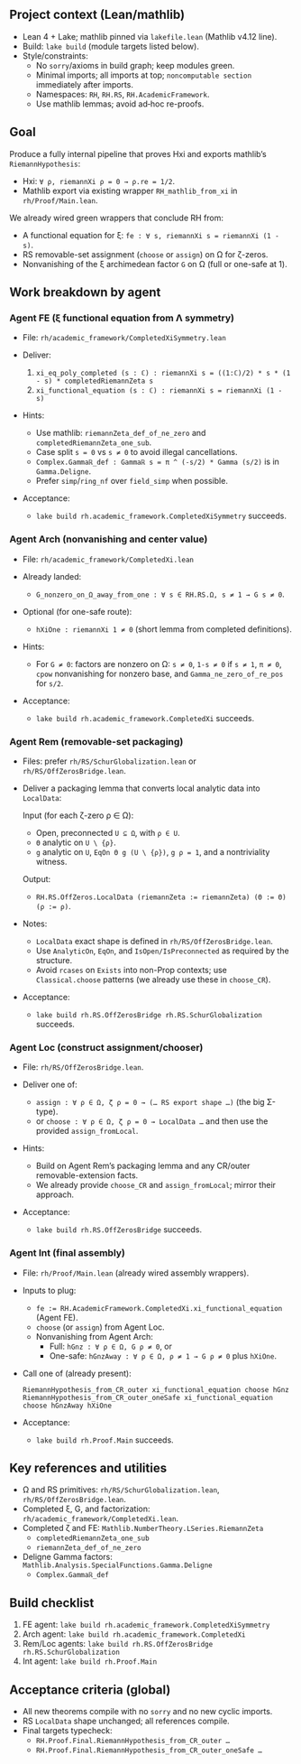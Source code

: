 ## Project context (Lean/mathlib)

- Lean 4 + Lake; mathlib pinned via `lakefile.lean` (Mathlib v4.12 line).
- Build: `lake build` (module targets listed below).
- Style/constraints:
  - No `sorry`/axioms in build graph; keep modules green.
  - Minimal imports; all imports at top; `noncomputable section` immediately after imports.
  - Namespaces: `RH`, `RH.RS`, `RH.AcademicFramework`.
  - Use mathlib lemmas; avoid ad‑hoc re-proofs.

## Goal

Produce a fully internal pipeline that proves Hxi and exports mathlib’s `RiemannHypothesis`:

- Hxi: `∀ ρ, riemannXi ρ = 0 → ρ.re = 1/2`.
- Mathlib export via existing wrapper `RH_mathlib_from_xi` in `rh/Proof/Main.lean`.

We already wired green wrappers that conclude RH from:

- A functional equation for ξ: `fe : ∀ s, riemannXi s = riemannXi (1 - s)`.
- RS removable-set assignment (`choose` or `assign`) on Ω for ζ-zeros.
- Nonvanishing of the ξ archimedean factor `G` on Ω (full or one-safe at 1).

## Work breakdown by agent

### Agent FE (ξ functional equation from Λ symmetry)

- File: `rh/academic_framework/CompletedXiSymmetry.lean`
- Deliver:
  1) `xi_eq_poly_completed (s : ℂ) :
       riemannXi s = ((1:ℂ)/2) * s * (1 - s) * completedRiemannZeta s`
  2) `xi_functional_equation (s : ℂ) :
       riemannXi s = riemannXi (1 - s)`

- Hints:
  - Use mathlib: `riemannZeta_def_of_ne_zero` and `completedRiemannZeta_one_sub`.
  - Case split `s = 0` vs `s ≠ 0` to avoid illegal cancellations.
  - `Complex.Gammaℝ_def : Gammaℝ s = π ^ (-s/2) * Gamma (s/2)` is in `Gamma.Deligne`.
  - Prefer `simp`/`ring_nf` over `field_simp` when possible.

- Acceptance:
  - `lake build rh.academic_framework.CompletedXiSymmetry` succeeds.

### Agent Arch (nonvanishing and center value)

- File: `rh/academic_framework/CompletedXi.lean`
- Already landed:
  - `G_nonzero_on_Ω_away_from_one : ∀ s ∈ RH.RS.Ω, s ≠ 1 → G s ≠ 0`.
- Optional (for one-safe route):
  - `hXiOne : riemannXi 1 ≠ 0` (short lemma from completed definitions).

- Hints:
  - For `G ≠ 0`: factors are nonzero on Ω: `s ≠ 0`, `1-s ≠ 0` if `s ≠ 1`, `π ≠ 0`, `cpow` nonvanishing for nonzero base, and `Gamma_ne_zero_of_re_pos` for `s/2`.

- Acceptance:
  - `lake build rh.academic_framework.CompletedXi` succeeds.

### Agent Rem (removable-set packaging)

- Files: prefer `rh/RS/SchurGlobalization.lean` or `rh/RS/OffZerosBridge.lean`.
- Deliver a packaging lemma that converts local analytic data into `LocalData`:

  Input (for each ζ-zero ρ ∈ Ω):
  - Open, preconnected `U ⊆ Ω`, with `ρ ∈ U`.
  - `Θ` analytic on `U \ {ρ}`.
  - `g` analytic on `U`, `EqOn Θ g (U \ {ρ})`, `g ρ = 1`, and a nontriviality witness.

  Output:
  - `RH.RS.OffZeros.LocalData (riemannZeta := riemannZeta) (Θ := Θ) (ρ := ρ)`.

- Notes:
  - `LocalData` exact shape is defined in `rh/RS/OffZerosBridge.lean`.
  - Use `AnalyticOn`, `EqOn`, and `IsOpen/IsPreconnected` as required by the structure.
  - Avoid `rcases` on `Exists` into non-Prop contexts; use `Classical.choose` patterns (we already use these in `choose_CR`).

- Acceptance:
  - `lake build rh.RS.OffZerosBridge rh.RS.SchurGlobalization` succeeds.

### Agent Loc (construct assignment/chooser)

- File: `rh/RS/OffZerosBridge.lean`.
- Deliver one of:
  - `assign : ∀ ρ ∈ Ω, ζ ρ = 0 → (… RS export shape …)` (the big Σ-type).
  - or `choose : ∀ ρ ∈ Ω, ζ ρ = 0 → LocalData …` and then use the provided `assign_fromLocal`.

- Hints:
  - Build on Agent Rem’s packaging lemma and any CR/outer removable-extension facts.
  - We already provide `choose_CR` and `assign_fromLocal`; mirror their approach.

- Acceptance:
  - `lake build rh.RS.OffZerosBridge` succeeds.

### Agent Int (final assembly)

- File: `rh/Proof/Main.lean` (already wired assembly wrappers).
- Inputs to plug:
  - `fe := RH.AcademicFramework.CompletedXi.xi_functional_equation` (Agent FE).
  - `choose` (or `assign`) from Agent Loc.
  - Nonvanishing from Agent Arch:
    - Full: `hGnz : ∀ ρ ∈ Ω, G ρ ≠ 0`, or
    - One-safe: `hGnzAway : ∀ ρ ∈ Ω, ρ ≠ 1 → G ρ ≠ 0` plus `hXiOne`.

- Call one of (already present):

  ```lean
  RiemannHypothesis_from_CR_outer xi_functional_equation choose hGnz
  RiemannHypothesis_from_CR_outer_oneSafe xi_functional_equation choose hGnzAway hXiOne
  ```

- Acceptance:
  - `lake build rh.Proof.Main` succeeds.

## Key references and utilities

- Ω and RS primitives: `rh/RS/SchurGlobalization.lean`, `rh/RS/OffZerosBridge.lean`.
- Completed ξ, G, and factorization: `rh/academic_framework/CompletedXi.lean`.
- Completed ζ and FE: `Mathlib.NumberTheory.LSeries.RiemannZeta`
  - `completedRiemannZeta_one_sub`
  - `riemannZeta_def_of_ne_zero`
- Deligne Gamma factors: `Mathlib.Analysis.SpecialFunctions.Gamma.Deligne`
  - `Complex.Gammaℝ_def`

## Build checklist

1) FE agent: `lake build rh.academic_framework.CompletedXiSymmetry`
2) Arch agent: `lake build rh.academic_framework.CompletedXi`
3) Rem/Loc agents: `lake build rh.RS.OffZerosBridge rh.RS.SchurGlobalization`
4) Int agent: `lake build rh.Proof.Main`

## Acceptance criteria (global)

- All new theorems compile with no `sorry` and no new cyclic imports.
- RS `LocalData` shape unchanged; all references compile.
- Final targets typecheck:
  - `RH.Proof.Final.RiemannHypothesis_from_CR_outer …`
  - `RH.Proof.Final.RiemannHypothesis_from_CR_outer_oneSafe …`


